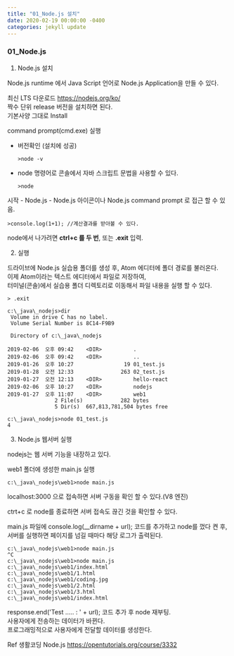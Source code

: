 ```yaml
---
title: "01_Node.js 설치"
date: 2020-02-19 00:00:00 -0400
categories: jekyll update
---
```


### 01_Node.js

1. Node.js 설치

Node.js runtime 에서 Java Script 언어로 Node.js Application을 만들 수 있다.

최신 LTS 다운로드 https://nodejs.org/ko/<br>
짝수 단위 release 버전을 설치하면 된다.<br>
기본사양 그대로 Install

command prompt(cmd.exe) 실행

- 버전확인 (설치에 성공)

      >node -v
  
- node 명령어로 콘솔에서 자바 스크립트 문법을 사용할 수 있다.

      >node
  
시작 - Node.js - Node.js 아이콘이나 Node.js command prompt 로 접근 할 수 있음.<br>

    >console.log(1+1); //계산결과를 받아볼 수 있다.
  
node에서 나가려면 __ctrl+c 를 두 번__, 또는 **.exit** 입력.

2. 실행

드라이브에 Node.js 실습용 폴더를 생성 후, Atom 에디터에 폴더 경로를 불러온다.<br>
이제 Atom이라는 텍스트 에디터에서 파일로 저장하여,<br>
터미널(콘솔)에서 실습용 폴더 디렉토리로 이동해서 파일 내용을 실행 할 수 있다.

    > .exit

    c:\_java\_nodejs>dir
     Volume in drive C has no label.
     Volume Serial Number is 8C14-F9B9

     Directory of c:\_java\_nodejs

    2019-02-06  오후 09:42    <DIR>          .
    2019-02-06  오후 09:42    <DIR>          ..
    2019-01-26  오후 10:27                19 01_test.js
    2019-01-28  오전 12:33               263 02_test.js
    2019-01-27  오전 12:13    <DIR>          hello-react
    2019-02-06  오후 10:27    <DIR>          nodejs
    2019-01-27  오후 11:07    <DIR>          web1
                   2 File(s)            282 bytes
                   5 Dir(s)  667,813,781,504 bytes free

    c:\_java\_nodejs>node 01_test.js
    4

3. Node.js 웹서버 실행

nodejs는 웹 서버 기능을 내장하고 있다.

web1 폴더에 생성한 main.js 실행<br>

    c:\_java\_nodejs\web1>node main.js

localhost:3000 으로 접속하면 서버 구동을 확인 할 수 있다.(V8 엔진)

ctrt+c 로 node를 종료하면 서버 접속도 끊긴 것을 확인할 수 있다.

main.js 파일에 console.log(__dirname + url); 코드를 추가하고 node를 껐다 켠 후,<br>
서버를 실행하면 페이지를 넘길 때마다 해당 로그가 출력된다.

    c:\_java\_nodejs\web1>node main.js
    ^C
    c:\_java\_nodejs\web1>node main.js
    c:\_java\_nodejs\web1/index.html
    c:\_java\_nodejs\web1/1.html
    c:\_java\_nodejs\web1/coding.jpg
    c:\_java\_nodejs\web1/2.html
    c:\_java\_nodejs\web1/3.html
    c:\_java\_nodejs\web1/index.html

response.end('Test ..... : ' + url); 코드 추가 후 node 재부팅.<br>
사용자에게 전송하는 데이터가 바뀐다.<br>
프로그래밍적으로 사용자에게 전달할 데이터를 생성한다.

Ref 생활코딩 Node.js https://opentutorials.org/course/3332

